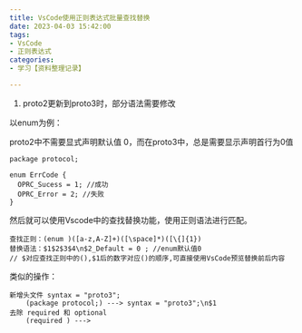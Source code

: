 ```yaml
---
title: VsCode使用正则表达式批量查找替换
date: 2023-04-03 15:42:00
tags:
- VsCode
- 正则表达式
categories:
- 学习【资料整理记录】

---
```


1. proto2更新到proto3时，部分语法需要修改

以enum为例：

proto2中不需要显式声明默认值 0，而在proto3中，总是需要显示声明首行为0值

```
package protocol;

enum ErrCode {
  OPRC_Sucess = 1; //成功
  OPRC_Error = 2; //失败
}
```

然后就可以使用Vscode中的查找替换功能，使用正则语法进行匹配。

```
查找正则：(enum )([a-z,A-Z]+)([\space]*)([\{]{1})
替换语法：$1$2$3$4\n$2_Default = 0 ; //enum默认值0
// $对应查找正则中的(),$1后的数字对应()的顺序,可直接使用VsCode预览替换前后内容
```

类似的操作：

```
新增头文件 syntax = "proto3";
    (package protocol;) ---> syntax = "proto3";\n$1
去除 required 和 optional
	(required ) --->  
```


